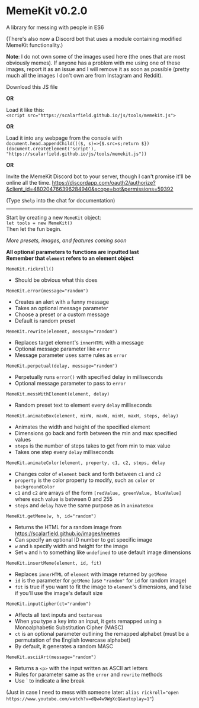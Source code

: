 # MemeKit v0.2.0
A library for messing with people in ES6

(There's also now a Discord bot that uses a module containing modified MemeKit functionality.)

**Note**: I do not own some of the images used here (the ones that are most obviously memes). If anyone has a problem with me using one of these images, report it as an issue and I will remove it as soon as possible (pretty much all the images I don't own are from Instagram and Reddit).

Download this JS file  

**OR**   

Load it like this:  
`<script src="https://scalarfield.github.io/js/tools/memekit.js">`  

**OR**  

Load it into any webpage from the console with  
`document.head.appendChild((($, s)=>{$.src=s;return $})(document.createElement('script'), "https://scalarfield.github.io/js/tools/memekit.js"))`  

**OR**

Invite the MemeKit Discord bot to your server, though I can't promise it'll be online all the time.
https://discordapp.com/oauth2/authorize?&client_id=480204766396284940&scope=bot&permissions=59392

(Type `$help` into the chat for documentation)

  
----------------

Start by creating a new `MemeKit` object:    
`let tools = new MemeKit()`  
Then let the fun begin.  

_More presets, images, and features coming soon_

**All optional parameters to functions are inputted last**  
**Remember that `element` refers to an element object**

`MemeKit.rickroll()`
* Should be obvious what this does

`MemeKit.error(message="random")` 
* Creates an alert with a funny message
* Takes an optional message parameter
* Choose a preset or a custom message
* Default is random preset

`MemeKit.rewrite(element, message="random")`
* Replaces target element's `innerHTML` with a message
* Optional message parameter like `error`
* Message parameter uses same rules as `error`

`MemeKit.perpetual(delay, message="random")`
* Perpetually runs `error()` with specified delay in milliseconds
* Optional message parameter to pass to `error`

`MemeKit.messWithElement(element, delay)`
* Random preset text to element every `delay` milliseconds

`MemeKit.animateBox(element, minW, maxW, minH, maxH, steps, delay)`
* Animates the width and height of the specified element
* Dimensions go back and forth between the min and max specified values
* `steps` is the number of steps takes to get from min to max value
* Takes one step every `delay` milliseconds

`MemeKit.animateColor(element, property, c1, c2, steps, delay`
* Changes color of `element` back and forth between  `c1` and `c2`
* `property` is the color property to modify, such as `color` or `backgroundColor`
* `c1` and `c2` are arrays of the form `[redValue, greenValue, blueValue]` where each value is between 0 and 255
* `steps` and `delay` have the same purpose as in `animateBox`

`MemeKit.getMeme(w, h, id="random")`
 * Returns the HTML for a random image from https://scalarfield.github.io/images/memes
 * Can specify an optional ID number to get specific image
 * `w` and `h` specify width and height for the image
 * Set `w` and `h` to something like `undefined` to use default image dimensions
 
 `MemeKit.insertMeme(element, id, fit)`
 * Replaces `innerHTML` of `element` with image returned by `getMeme`
 * `id` is the parameter for `getMeme` (use `"random"` for `id` for random image)
 * `fit` is true if you want to fit the image to `element`'s dimensions, and false if you'll use the image's default size
 
 `MemeKit.inputCipher(ct="random")`
 * Affects all text inputs and `textareas`
 * When you type a key into an input, it gets remapped using a Monoalphabetic Substitution Cipher (MASC)
 * `ct` is an optional parameter outlining the remapped alphabet (must be a permutation of the English lowercase alphabet)
 * By default, it generates a random MASC
 
  `MemeKit.asciiArt(message="random")`
 * Returns a `<p>` with the input written as ASCII art letters
 * Rules for parameter same as the `error` and `rewrite` methods
 * Use \` to indicate a line break
 
 (Just in case I need to mess with someone later: `alias rickroll="open https://www.youtube.com/watch?v=dQw4w9WgXcQ&autoplay=1"`)
